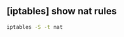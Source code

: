 ## [iptables] show nat rules

```bash
iptables -S -t nat
```
<!--stackedit_data:
eyJoaXN0b3J5IjpbLTEzMDE3Njg5NDVdfQ==
-->